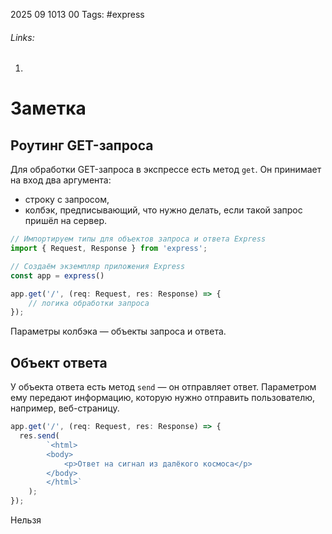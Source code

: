 2025 09 1013 00
Tags: #express 
###### Links: 
1) 
# Заметка
## Роутинг GET-запроса
Для обработки GET-запроса в экспрессе есть метод `get`. Он принимает на вход два аргумента:

- строку с запросом,
- колбэк, предписывающий, что нужно делать, если такой запрос пришёл на сервер.
```ts
// Импортируем типы для объектов запроса и ответа Express
import { Request, Response } from 'express';

// Создаём экземпляр приложения Express
const app = express() 

app.get('/', (req: Request, res: Response) => {
    // логика обработки запроса
});
```
Параметры колбэка — объекты запроса и ответа.
## Объект ответа
У объекта ответа есть метод `send` — он отправляет ответ. Параметром ему передают информацию, которую нужно отправить пользователю, например, веб-страницу.
```ts
app.get('/', (req: Request, res: Response) => {
  res.send(
        `<html>
        <body>
            <p>Ответ на сигнал из далёкого космоса</p>
        </body>
        </html>`
    );
});
```
Нельзя 